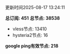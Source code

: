 更新时间2025-08-17 13:24:11

**总订阅: 451**
**总节点: 38538**
- vless节点: 13410
- hysteria2节点: 16

**google ping有效节点: 218**
